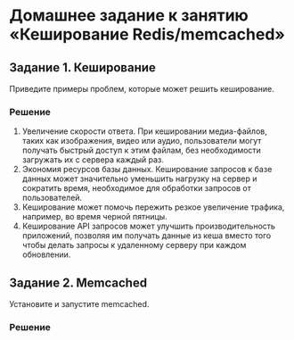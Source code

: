 # Домашнее задание к занятию «Кеширование Redis/memcached»

## Задание 1. Кеширование

Приведите примеры проблем, которые может решить кеширование.

### Решение

1. Увеличение скорости ответа. При кешировании медиа-файлов, таких как изображения, видео или аудио, пользователи могут получать быстрый доступ к этим файлам, без необходимости загружать их с сервера каждый раз.
2. Экономия ресурсов базы данных. Кеширование запросов к базе данных может значительно уменьшить нагрузку на сервер и сократить время, необходимое для обработки запросов от пользователей.
3. Кеширование может помочь пережить резкое увеличение трафика, например, во время черной пятницы.
4. Кеширование API запросов может улучшить производительность приложений, позволяя им получать данные из кеша вместо того чтобы делать запросы к удаленному серверу при каждом обновлении.

## Задание 2. Memcached

Установите и запустите memcached.

### Решение



